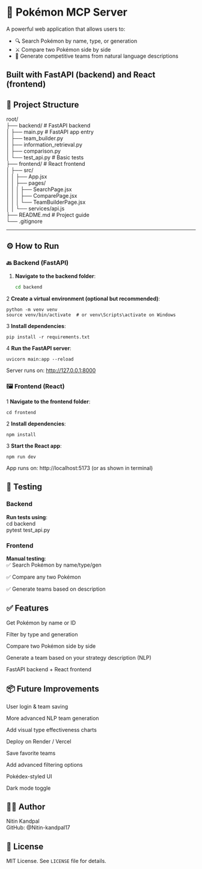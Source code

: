 # 🧠 Pokémon MCP Server

A powerful web application that allows users to:
- 🔍 Search Pokémon by name, type, or generation  
- ⚔️ Compare two Pokémon side by side  
- 🧩 Generate competitive teams from natural language descriptions

Built with **FastAPI** (backend) and **React** (frontend)
---

## 📁 Project Structure
root/                          
├── backend/ # FastAPI backend                                                                             
│ ├── main.py # FastAPI app entry                                                                     
│ ├── team_builder.py                                                                 
│ ├── information_retrieval.py                                  
│ ├── comparison.py                                         
│ └── test_api.py # Basic tests                                                 
├── frontend/ # React frontend                                              
│ ├── src/                                              
│ │ ├── App.jsx                                         
│ │ ├── pages/                                                  
│ │ │ ├── SearchPage.jsx                                                
│ │ │ ├── ComparePage.jsx                                                   
│ │ │ └── TeamBuilderPage.jsx                                                       
│ │ └── services/api.js                                                 
├── README.md # Project guide                                           
└── .gitignore                                                  



---

## ⚙️ How to Run

### 🔙 Backend (FastAPI)

1. **Navigate to the backend folder**:

   ```bash
   cd backend

2 **Create a virtual environment (optional but recommended)**:

    python -m venv venv
    source venv/bin/activate  # or venv\Scripts\activate on Windows

3 **Install dependencies**:

    pip install -r requirements.txt


4 **Run the FastAPI server**:

    uvicorn main:app --reload

Server runs on: http://127.0.0.1:8000


### 🖼 Frontend (React)

1 **Navigate to the frontend folder**:

    cd frontend

2 **Install dependencies**:

    npm install

3 **Start the React app**:

    npm run dev

App runs on: http://localhost:5173 (or as shown in terminal)


## 🧪 Testing

### Backend

**Run tests using**:                                
cd backend                                      
pytest test_api.py                                                  

### Frontend

**Manual testing**:                                         
✅ Search Pokémon by name/type/gen                      

✅ Compare any two Pokémon                                  

✅ Generate teams based on description                                              



## ✅ Features
Get Pokémon by name or ID

Filter by type and generation

Compare two Pokémon side by side

Generate a team based on your strategy description (NLP)

FastAPI backend + React frontend



## 📦 Future Improvements
User login & team saving

More advanced NLP team generation

Add visual type effectiveness charts

Deploy on Render / Vercel

Save favorite teams

Add advanced filtering options

Pokédex-styled UI

Dark mode toggle

## 🧑‍💻 Author

Nitin Kandpal                                                                                                                                      
GitHub: @Nitin-kandpal17



## 📄 License

MIT License. See `LICENSE` file for details.
